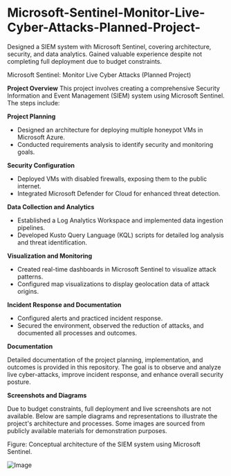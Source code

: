 # Microsoft-Sentinel-Monitor-Live-Cyber-Attacks-Planned-Project-

Designed a SIEM system with Microsoft Sentinel, covering architecture, security, and data analytics. Gained valuable experience despite not completing full deployment due to budget constraints.


Microsoft Sentinel: Monitor Live Cyber Attacks (Planned Project) 

**Project Overview**
This project involves creating a comprehensive Security Information and Event Management (SIEM) system using Microsoft Sentinel. The steps include:

**Project Planning**

- Designed an architecture for deploying multiple honeypot VMs in Microsoft Azure.
- Conducted requirements analysis to identify security and monitoring goals.

**Security Configuration**
- Deployed VMs with disabled firewalls, exposing them to the public internet.
- Integrated Microsoft Defender for Cloud for enhanced threat detection.

**Data Collection and Analytics**

- Established a Log Analytics Workspace and implemented data ingestion pipelines.
- Developed Kusto Query Language (KQL) scripts for detailed log analysis and threat identification.

**Visualization and Monitoring**

- Created real-time dashboards in Microsoft Sentinel to visualize attack patterns.
- Configured map visualizations to display geolocation data of attack origins.

**Incident Response and Documentation**

- Configured alerts and practiced incident response.
- Secured the environment, observed the reduction of attacks, and documented all processes and outcomes.

**Documentation**

Detailed documentation of the project planning, implementation, and outcomes is provided in this repository. The goal is to observe and analyze live cyber-attacks, improve incident response, and enhance overall security posture.

**Screenshots and Diagrams**

Due to budget constraints, full deployment and live screenshots are not available. Below are sample diagrams and representations to illustrate the project's architecture and processes. Some images are sourced from publicly available materials for demonstration purposes.


Figure: Conceptual architecture of the SIEM system using Microsoft Sentinel.

![Image](https://github.com/user-attachments/assets/3a47b473-d5a4-42b2-8b33-17aa81fead70)
